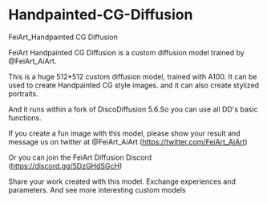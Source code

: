# Handpainted-CG-Diffusion
FeiArt_Handpainted CG Diffusion

FeiArt Handpainted CG Diffusion is a custom diffusion model trained by @FeiArt_AiArt.


This is a huge 512*512 custom diffusion model, trained with A100.
It can be used to create Handpainted CG style images. and it can also create stylized portraits.

And it runs within a fork of DiscoDiffusion 5.6.So you can use all DD's basic functions.

If you create a fun image with this model, please show your result and message us on twitter at @FeiArt_AiArt (https://twitter.com/FeiArt_AiArt)

Or you can join the FeiArt Diffusion Discord (https://discord.gg/5DzGHdSGcH)

Share your work created with this model. Exchange experiences and parameters. And see more interesting custom models

